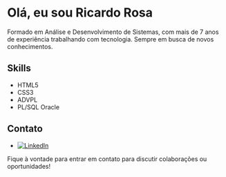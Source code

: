 # Olá, eu sou Ricardo Rosa

Formado em Análise e Desenvolvimento de Sistemas, com mais de 7 anos de experiência trabalhando com tecnologia. 
Sempre em busca de novos conhecimentos.

## Skills

- HTML5
- CSS3
- ADVPL
- PL/SQL Oracle


## Contato

- [![LinkedIn](https://img.shields.io/badge/-LinkedIn-000?style=for-the-badge&logo=linkedin&logoColor=30A3DC)](https://www.linkedin.com/in/ricardo-rosa-047891167/)

Fique à vontade para entrar em contato para discutir colaborações ou oportunidades!